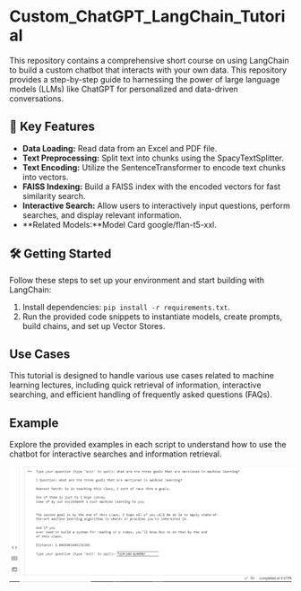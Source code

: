 # Custom_ChatGPT_LangChain_Tutorial

This repository contains a comprehensive short course on using LangChain to build a custom chatbot that interacts with your own data. This repository provides a step-by-step guide to harnessing the power of large language models (LLMs) like ChatGPT for personalized and data-driven conversations.

## 🚀 Key Features

- **Data Loading:** Read data from an Excel and PDF file.
- **Text Preprocessing:** Split text into chunks using the SpacyTextSplitter.
- **Text Encoding:** Utilize the SentenceTransformer to encode text chunks into vectors.
- **FAISS Indexing:** Build a FAISS index with the encoded vectors for fast similarity search.
- **Interactive Search:** Allow users to interactively input questions, perform searches, and display relevant information.
- **Related Models:**Model Card google/flan-t5-xxl.


## 🛠️ Getting Started

Follow these steps to set up your environment and start building with LangChain:

1. Install dependencies: `pip install -r requirements.txt`.
2. Run the provided code snippets to instantiate models, create prompts, build chains, and set up Vector Stores.

## Use Cases

This tutorial is designed to handle various use cases related to machine learning lectures, including quick retrieval of information, interactive searching, and efficient handling of frequently asked questions (FAQs).

## Example

Explore the provided examples in each script to understand how to use the chatbot for interactive searches and information retrieval.

![alt text](https://github.com/ThaminduSulakshana/CustomChatbot-Tutorial/blob/6965d1e3d2c6e24a272507c9d8466cfbb005dbdb/Screenshot%20(134).png)

